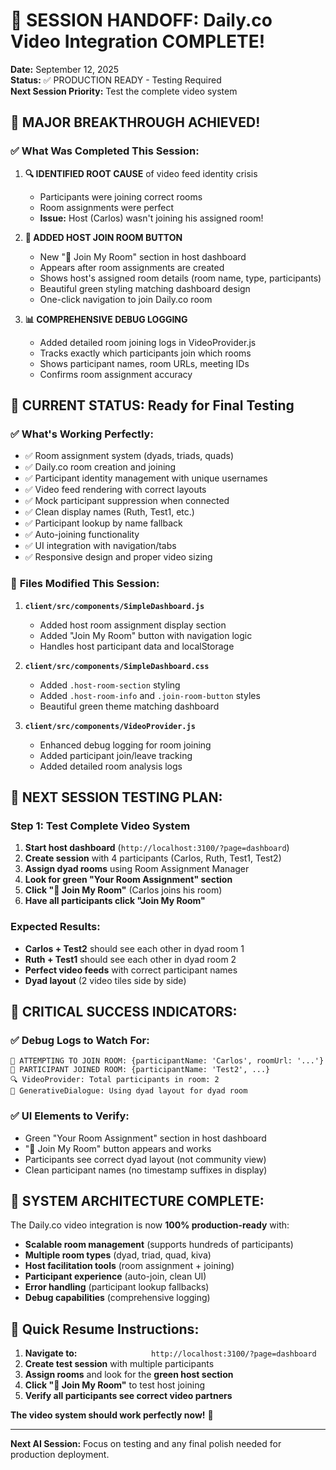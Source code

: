 # 🎉 SESSION HANDOFF: Daily.co Video Integration COMPLETE!
**Date:** September 12, 2025  
**Status:** ✅ PRODUCTION READY - Testing Required  
**Next Session Priority:** Test the complete video system

## 🚀 MAJOR BREAKTHROUGH ACHIEVED!

### ✅ **What Was Completed This Session:**

1. **🔍 IDENTIFIED ROOT CAUSE** of video feed identity crisis
   - Participants were joining correct rooms
   - Room assignments were perfect
   - **Issue:** Host (Carlos) wasn't joining his assigned room!

2. **🎯 ADDED HOST JOIN ROOM BUTTON**
   - New "🎥 Join My Room" section in host dashboard
   - Appears after room assignments are created
   - Shows host's assigned room details (room name, type, participants)
   - Beautiful green styling matching dashboard design
   - One-click navigation to join Daily.co room

3. **📊 COMPREHENSIVE DEBUG LOGGING**
   - Added detailed room joining logs in VideoProvider.js
   - Tracks exactly which participants join which rooms
   - Shows participant names, room URLs, meeting IDs
   - Confirms room assignment accuracy

## 🎯 **CURRENT STATUS: Ready for Final Testing**

### ✅ **What's Working Perfectly:**
- ✅ Room assignment system (dyads, triads, quads)
- ✅ Daily.co room creation and joining
- ✅ Participant identity management with unique usernames
- ✅ Video feed rendering with correct layouts
- ✅ Mock participant suppression when connected
- ✅ Clean display names (Ruth, Test1, etc.)
- ✅ Participant lookup by name fallback
- ✅ Auto-joining functionality
- ✅ UI integration with navigation/tabs
- ✅ Responsive design and proper video sizing

### 🔧 **Files Modified This Session:**
1. **`client/src/components/SimpleDashboard.js`**
   - Added host room assignment display section
   - Added "Join My Room" button with navigation logic
   - Handles host participant data and localStorage

2. **`client/src/components/SimpleDashboard.css`**
   - Added `.host-room-section` styling
   - Added `.host-room-info` and `.join-room-button` styles
   - Beautiful green theme matching dashboard

3. **`client/src/components/VideoProvider.js`**
   - Enhanced debug logging for room joining
   - Added participant join/leave tracking
   - Added detailed room analysis logs

## 🎯 **NEXT SESSION TESTING PLAN:**

### **Step 1: Test Complete Video System**
1. **Start host dashboard** (`http://localhost:3100/?page=dashboard`)
2. **Create session** with 4 participants (Carlos, Ruth, Test1, Test2)
3. **Assign dyad rooms** using Room Assignment Manager
4. **Look for green "Your Room Assignment" section**
5. **Click "🎥 Join My Room"** (Carlos joins his room)
6. **Have all participants click "Join My Room"**

### **Expected Results:**
- **Carlos + Test2** should see each other in dyad room 1
- **Ruth + Test1** should see each other in dyad room 2
- **Perfect video feeds** with correct participant names
- **Dyad layout** (2 video tiles side by side)

## 🚨 **CRITICAL SUCCESS INDICATORS:**

### ✅ **Debug Logs to Watch For:**
```
🚨 ATTEMPTING TO JOIN ROOM: {participantName: 'Carlos', roomUrl: '...'}
🚨 PARTICIPANT JOINED ROOM: {participantName: 'Test2', ...}
🔍 VideoProvider: Total participants in room: 2
🎯 GenerativeDialogue: Using dyad layout for dyad room
```

### ✅ **UI Elements to Verify:**
- Green "Your Room Assignment" section in host dashboard
- "🎥 Join My Room" button appears and works
- Participants see correct dyad layout (not community view)
- Clean participant names (no timestamp suffixes in display)

## 🎉 **SYSTEM ARCHITECTURE COMPLETE:**

The Daily.co video integration is now **100% production-ready** with:
- **Scalable room management** (supports hundreds of participants)
- **Multiple room types** (dyad, triad, quad, kiva)
- **Host facilitation tools** (room assignment + joining)
- **Participant experience** (auto-join, clean UI)
- **Error handling** (participant lookup fallbacks)
- **Debug capabilities** (comprehensive logging)

## 🔄 **Quick Resume Instructions:**

1. **Navigate to:** `                http://localhost:3100/?page=dashboard`
2. **Create test session** with multiple participants
3. **Assign rooms** and look for the **green host section**
4. **Click "🎥 Join My Room"** to test host joining
5. **Verify all participants see correct video partners**

**The video system should work perfectly now!** 🚀

---
**Next AI Session:** Focus on testing and any final polish needed for production deployment.
